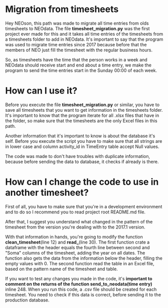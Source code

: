 # Migration from timesheets

Hey NEOson, this path was made to migrate all time entries from olds timesheets to NEOdata. The file **timesheet_migration.py** was the first project ever made for this and it takes all time entries of the timesheets from a timesheets folder to add in NEOdata. It's important to say that the program was used to migrate time entries since 2017 because before that the members of NEO just fill the timesheet with the regular business hours.

So, as timesheets have the time that the person works in a week and NEOdata should receive start and end about a time entry, we make the program to send the time entries start in the Sunday 00:00 of each week.

# How can I use it?

Before you execute the file **timesheet_migration.py** or similar, you have to save all timesheets that you want to get information in the timesheets folder. It's important to know that the program iterate for all .xlsx files that have in the folder, so make sure that the timesheets are the only Excel files in this path.

Another information that it's important to know is about the database it's self. Before you execute the script you have to make sure that all strings are in lower case and column activity_id in TimeEntry table accept Null values. 

The code was made to don't have troubles with duplicate information, because before sending the data to database, it checks if already is there.

# How can I change the code to use in another timesheet? 

First of all, you have to make sure that you're in a development environment and to do so I recommend you to read project root README.md file.

After that, I suggest you understand what changed in the pattern of the timesheet from the version you're dealing with to the 2017.1 version.

With that information in hands, you're going to modify the function **clean_timesheet**(line 12) and **read_**(line 30). The first function crate a dataframe with the header equals the fourth line between second and "Soma" columns of the timesheet, adding the year on all dates. The function also gets the data from the information below the header, filling the empty values with 0. The second function read the table in an Excel file, based on the pattern name of the timesheet and table.

If you want to test any changes you made in the code, it's **important to comment on the returns of the function send_to_neodata(time entry)** inline 248. When you run this code, a .csv file should be created for each timesheet. You need to check if this data is correct, before sending it to the production database.